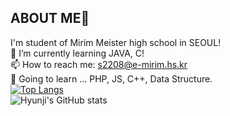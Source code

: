 ## ABOUT ME👋

<!--
**de-quei/de-quei** is a ✨ _special_ ✨ repository because its `README.md` (this file) appears on your GitHub profile.

Here are some ideas to get you started;

- 🔭 I’m currently working on ...
🌱 I’m currently learning Java, C
- 👯 I’m looking to collaborate on ...
- 🤔 I’m looking for help with ...
- 💬 Ask me about ...
📫 How to reach me: s2208@e-mirim.hs.kr
- 😄 Pronouns: ...
- ⚡ Fun fact: ...
⚡ Fun fact: I want to be a beckend developer!
--> 
I'm student of Mirim Meister high school in SEOUL!</br>
🌱 I’m currently learning JAVA, C! </br>
📫 How to reach me: s2208@e-mirim.hs.kr </br>
🤔 Going to learn ... PHP, JS, C++, Data Structure. </br>
[![Top Langs](https://github-readme-stats.vercel.app/api/top-langs/?username=de-quei)](https://github.com/anuraghazra/github-readme-stats) </br>
![Hyunji's GitHub stats](https://github-readme-stats.vercel.app/api?username=de-quei&show_icons=true&theme=graywhite)



